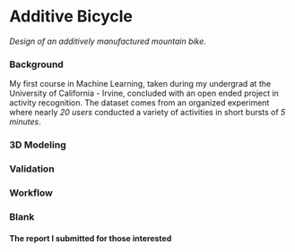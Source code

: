 # Additive Bicycle

*Design of an additively manufactured mountain bike.*

### Background
My first course in Machine Learning, taken during my undergrad at the University of California - Irvine, concluded with an open ended project in activity recognition. The dataset comes from an organized experiment where nearly *20 users* conducted a variety of activities in short bursts of *5 minutes*.

### 3D Modeling


### Validation


### Workflow


### Blank


#### The report I submitted for those interested